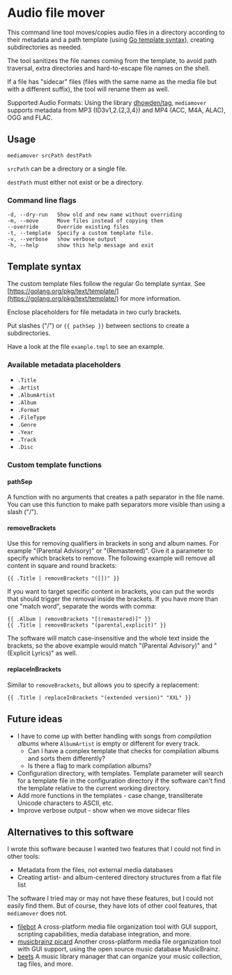 # Audio file mover

This command line tool moves/copies audio files in a directory according
to their metadata and a path template (using [Go template
syntax](https://pkg.go.dev/text/template)), creating subdirectories as
needed.

The tool sanitizes the file names coming from the template, to avoid path
traversal, extra directories and hard-to-escape file names on the shell.

If a file has "sidecar" files (files with the same name as the media file
but with a different suffix), the tool will rename them as well.

Supported Audio Formats: Using the library
[dhowden/tag](https://github.com/dhowden/tag), `mediamover` supports
metadata from  MP3 (ID3v1,2.{2,3,4}) and MP4 (ACC, M4A, ALAC), OGG and
FLAC.

## Usage

```shell
mediamover srcPath destPath
```

`srcPath` can be a directory or a single file.

`destPath` must either not exist or be a directory.

### Command line flags

    -d, --dry-run   Show old and new name without overriding
    -m, --move      Move files instead of copying them
    --override      Override existing files
    -t, --template  Specify a custom template file.
    -v, --verbose   show verbose output
    -h, --help      show this help message and exit

## Template syntax

The custom template files follow the regular Go template syntax. See
[https://golang.org/pkg/text/template/](https://golang.org/pkg/text/template/)
for more information.

Enclose placeholders for file metadata in two curly brackets.

Put slashes ("/") or `{{ pathSep }}` between sections to create a subdirectories.

Have a look at the file `example.tmpl` to see an example.

### Available metadata placeholders

- `.Title`
- `.Artist`
- `.AlbumArtist`
- `.Album`
- `.Format`
- `.FileType`
- `.Genre`
- `.Year`
- `.Track`
- `.Disc`

### Custom template functions

#### pathSep

A function with no arguments that creates a path separator in the file name.
You can use this function to make path separators more visible than using
a slash ("/").

#### removeBrackets

Use this for removing qualifiers in brackets in song and album names.
For example "(Parental Advisory)" or "(Remastered)".
Give it a parameter to specify which brackets to remove. The following example
will remove all content in square and round brackets:

```
{{ .Title | removeBrackets "([])" }}
```

If you want to target specific content in brackets, you can put the words that
should trigger the removal inside the brackets. If you have more than one
"match word", separate the words with comma:

```
{{ .Album | removeBrackets "[(remastered)]" }}
{{ .Title | removeBrackets "(parental,explicit)" }}
```

The software will match case-insensitive and the whole text inside the brackets,
so the above example would match "(Parental Advisory)" and "(Explicit Lyrics)"
as well.

#### replaceInBrackets

Similar to `removeBrackets`, but allows you to specify a replacement:

```
{{ .Title | replaceInBrackets "(extended version)" "XXL" }}
```

## Future ideas

- I have to come up with better handling with songs from *compilation albums* where
   `AlbumArtist` is empty or different for every track.
  - Can I have a complex template that checks for compilation albums and sorts them differently?
  - Is there a flag to mark compilation albums?
- Configuration directory, with templates. Template parameter will search for a
    template file in the configuration directory if the software can't find the
    template relative to the current working directory.
- Add more functions in the templates - case change, transliterate Unicode
    characters to ASCII, etc.
- Improve verbose output - show when we move sidecar files

## Alternatives to this software

I wrote this software because I wanted two features that I could not find in other tools:

- Metadata from the files, not external media databases
- Creating artist- and album-centered directory structures from a flat file list

The software I tried may or may not have these features, but I could not
easily find them. But of course, they have lots of other cool features,
that `mediamover` does not.

- [filebot](https://www.filebot.net/) A cross-platform media file organization
    tool with GUI support, scripting capabilities, media database integration, and more.
- [musicbrainz picard](https://picard.musicbrainz.org/) Another cross-platform 
     media file organization tool with GUI support, using the open source music database MusicBrainz.
- [beets](https://beets.io/) A music library manager that can organize your music 
     collection, tag files, and more.
